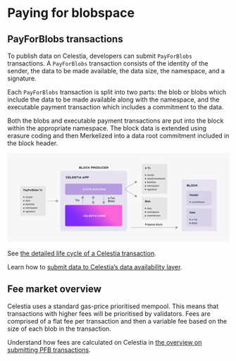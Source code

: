 # Paying for blobspace

## PayForBlobs transactions

To publish data on Celestia, developers can submit `PayForBlobs` transactions. A
`PayForBlobs` transaction consists of the identity of the sender, the data to be
made available, the data size, the namespace, and a signature.

Each `PayForBlobs` transaction is split into two parts: the blob or blobs which
include the data to be made available along with the namespace, and the executable
payment transaction which includes a commitment to the data.

Both the blobs and executable payment transactions are put into the block within
the appropriate namespace. The block data is extended using erasure coding and then
Merkelized into a data root commitment included in the block header.

![Lifecycle of a celestia-app Transaction](/img/learn/tx-lifecycle.png)

See
[the detailed life cycle of a Celestia transaction](./how-celestia-works/transaction-lifecycle.md).

Learn how to
[submit data to Celestia’s data availability layer](../developers/submit-data.md).

## Fee market overview

Celestia uses a standard gas-price prioritised mempool. This means that
transactions with higher fees will be prioritised by validators. Fees are
comprised of a flat fee per transaction and then a variable fee based on the
size of each blob in the transaction.

Understand how fees are calculated on Celestia in
[the overview on submitting PFB transactions](../developers/submit-data.md).
